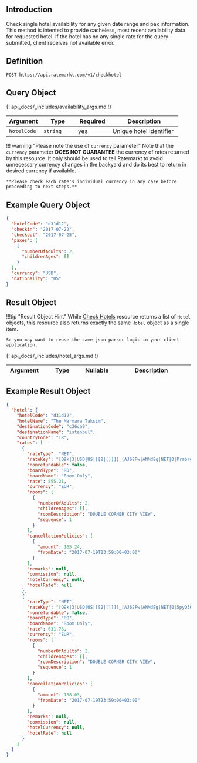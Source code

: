 ## Introduction

Check single hotel availability for any given date range and pax information. This method is intented to provide cacheless, most recent availability data for requested hotel. If the hotel has no any single rate for the query submitted, client receives not available error.

## Definition

```
POST https://api.ratemarkt.com/v1/checkhotel
```

## Query Object

<table>
    <colgroup>
        <col width="20%">
        <col width="20%">
        <col width="20%">
        <col width="40%">
    </colgroup>
    <thead>
        <tr>
            <th>Argument</th>
            <th>Type</th>
            <th>Required</th>
            <th width="33%">Description</th>
        </tr>
    </thead>
    <tbody>
        <tr>
            <td><code>hotelCode</code></td>
            <td><code>string</code></td>
            <td>yes</td>
            <td>Unique hotel identifier</td>
        </tr>
        {! api_docs/_includes/availability_args.md !}
    </tbody>
</table>

!!! warning "Please note the use of `currency` parameter"
    Note that the `currency` parameter **DOES NOT GUARANTEE** the currency of rates returned by this resource.
    It only should be used to tell Ratemarkt to avoid unnecessary currency changes in the backyard and do its best to return in desired currency if available.

    **Please check each rate's individual currency in any case before proceeding to next steps.**

## Example Query Object

```json
{
  "hotelCode": "d31d12",
  "checkin": "2017-07-22",
  "checkout": "2017-07-25",
  "paxes": [
    {
      "numberOfAdults": 2,
      "childrenAges": []
    }
  ],
  "currency": "USD",
  "nationality": "US"
}
```

## Result Object

!!!tip "Result Object Hint"
    While [Check Hotels][1] resource returns a list of `Hotel` objects, this resource also returns exactly the same `Hotel` object as a single item.

    So you may want to reuse the same json parser logic in your client application.

[1]: /api_docs/check_hotels.md

<table>
    <colgroup>
        <col width="20%">
        <col width="25%">
        <col width="5%">
        <col width="50%">
    </colgroup>
    <thead>
        <tr>
            <th>Argument</th>
            <th>Type</th>
            <th>Nullable</th>
            <th width="33%">Description</th>
        </tr>
    </thead>
    <tbody>
        {! api_docs/_includes/hotel_args.md !}
    </tbody>
</table>

## Example Result Object

```json
{
  "hotel": {
    "hotelCode": "d31d12",
    "hotelName": "The Marmara Taksim",
    "destinationCode": "c36ca9",
    "destinationName": "istanbul",
    "countryCode": "TR",
    "rates": [
      {
        "rateType": "NET",
        "rateKey": "[Q9k|3|USD|US|[[2|[]]]]_[AJ62Fw|ANMdEg|NET|0|Prabrg|[pNRg1w|2|0]]",
        "nonrefundable": false,
        "boardType": "RO",
        "boardName": "Room Only",
        "rate": 555.21,
        "currency": "EUR",
        "rooms": [
          {
            "numberOfAdults": 2,
            "childrenAges": [],
            "roomDescription": "DOUBLE CORNER CITY VIEW",
            "sequence": 1
          }
        ],
        "cancellationPolicies": [
          {
            "amount": 165.24,
            "fromDate": "2017-07-19T23:59:00+03:00"
          }
        ],
        "remarks": null,
        "commission": null,
        "hotelCurrency": null,
        "hotelRate": null
      },
      {
        "rateType": "NET",
        "rateKey": "[Q9k|3|USD|US|[[2|[]]]]_[AJ62Fw|ANMdEg|NET|0|5pyO3Q|[pNRg1w|2|0]]",
        "nonrefundable": false,
        "boardType": "RO",
        "boardName": "Room Only",
        "rate": 631.78,
        "currency": "EUR",
        "rooms": [
          {
            "numberOfAdults": 2,
            "childrenAges": [],
            "roomDescription": "DOUBLE CORNER CITY VIEW",
            "sequence": 1
          }
        ],
        "cancellationPolicies": [
          {
            "amount": 188.03,
            "fromDate": "2017-07-19T23:59:00+03:00"
          }
        ],
        "remarks": null,
        "commission": null,
        "hotelCurrency": null,
        "hotelRate": null
      }
    ]
  }
}
```